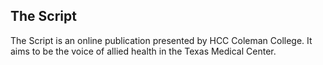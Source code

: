 ## The Script

The Script is an online publication presented by HCC Coleman College. It aims to be the
voice of allied health in the Texas Medical Center.